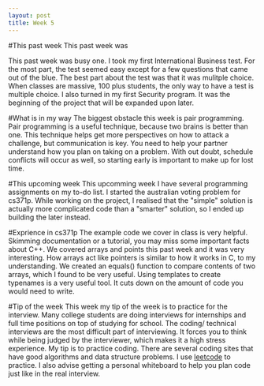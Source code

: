 ```yaml
---
layout: post
title: Week 5
---
```


#This past week
This past week was 

This past week was busy one. I took my first International Business test. For the most part, the test seemed easy except for a few questions that came out of the blue. The best part about the test was that it was mulitple choice. When classes are massive, 100 plus students, the only way to have a test is multiple choice. I also turned in my first Security program. It was the beginning of the project that will be expanded upon later. 

#What is in my way
The biggest obstacle this week is pair programming. Pair programming is a useful technique, because two brains is better than one. This technique helps get more perspectives on how to attack a challenge, but communication is key. You need to help your partner understand how you plan on taking on a problem. With out doubt, schedule conflicts will occur as well, so starting early is important to make up for lost time.  

#This upcoming week
This upcomming week I have several programming assignments on my to-do list. I started the australian voting problem for cs371p. While working on the project, I realised that the "simple" solution is actually more complicated code than a "smarter" solution, so I ended up building the later instead.

#Exprience in cs371p
The example code we cover in class is very helpful. Skimming documentation or a tutorial, you may miss some important facts about C++. We covered arrays and points this past week and it was very interesting. How arrays act like pointers is similar to how it works in C, to my understanding. We created an equals() function to compare contents of two arrays, which I found to be very useful. Using templates to create typenames is a very useful tool. It cuts down on the amount of code you would need to write.

#Tip of the week
This week my tip of the week is to practice for the interview. Many college students are doing interviews for internships and full time positions on top of studying for school. The coding/ technical interviews are the most difficult part of interviewing. It forces you to think while being judged by the interviewer, which makes it a high stress experience. My tip is to practice coding. There are several coding sites that have good algorithms and data structure problems. I use [leetcode](https://leetcode.com/problemset/algorithms/) to practice. I also advise getting a personal whiteboard to help you plan code just like in the real interview.
